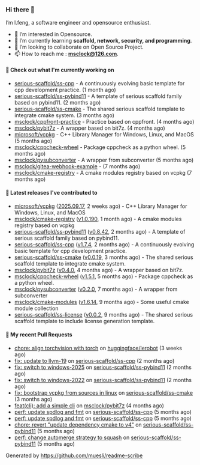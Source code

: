 ### Hi there 👋

I’m l.feng, a software engineer and opensource enthusiast.

- 👀 I’m interested in Opensource.
- 🌱 I’m currently learning **scaffold, network, security, and programming**.
- 💞️ I’m looking to collaborate on Open Source Project.
- 📫 How to reach me : **msclock@126.com**.

#### 👷 Check out what I'm currently working on

- [serious-scaffold/ss-cpp](https://github.com/serious-scaffold/ss-cpp) - A continuously evolving basic template for cpp development practice. (1 month ago)
- [serious-scaffold/ss-pybind11](https://github.com/serious-scaffold/ss-pybind11) - A template of serious scaffold family based on pybind11. (2 months ago)
- [serious-scaffold/ss-cmake](https://github.com/serious-scaffold/ss-cmake) - The shared serious scaffold template to integrate cmake system. (3 months ago)
- [msclock/cppfront-practice](https://github.com/msclock/cppfront-practice) - Practice based on cppfront. (4 months ago)
- [msclock/pybit7z](https://github.com/msclock/pybit7z) - A wrapper based on bit7z. (4 months ago)
- [microsoft/vcpkg](https://github.com/microsoft/vcpkg) - C&#43;&#43; Library Manager for Windows, Linux, and MacOS (5 months ago)
- [msclock/cppcheck-wheel](https://github.com/msclock/cppcheck-wheel) - Package cppcheck as a python wheel. (5 months ago)
- [msclock/pysubconverter](https://github.com/msclock/pysubconverter) - A wrapper from subconverter (5 months ago)
- [msclock/gitea-webhook-example](https://github.com/msclock/gitea-webhook-example) -  (7 months ago)
- [msclock/cmake-registry](https://github.com/msclock/cmake-registry) - A cmake modules registry based on vcpkg (7 months ago)

#### 🔭 Latest releases I've contributed to

- [microsoft/vcpkg](https://github.com/microsoft/vcpkg) ([2025.09.17](https://github.com/microsoft/vcpkg/releases/tag/2025.09.17), 2 weeks ago) - C&#43;&#43; Library Manager for Windows, Linux, and MacOS
- [msclock/cmake-registry](https://github.com/msclock/cmake-registry) ([v1.0.190](https://github.com/msclock/cmake-registry/releases/tag/v1.0.190), 1 month ago) - A cmake modules registry based on vcpkg
- [serious-scaffold/ss-pybind11](https://github.com/serious-scaffold/ss-pybind11) ([v0.8.42](https://github.com/serious-scaffold/ss-pybind11/releases/tag/v0.8.42), 2 months ago) - A template of serious scaffold family based on pybind11.
- [serious-scaffold/ss-cpp](https://github.com/serious-scaffold/ss-cpp) ([v1.7.4](https://github.com/serious-scaffold/ss-cpp/releases/tag/v1.7.4), 2 months ago) - A continuously evolving basic template for cpp development practice.
- [serious-scaffold/ss-cmake](https://github.com/serious-scaffold/ss-cmake) ([v0.0.19](https://github.com/serious-scaffold/ss-cmake/releases/tag/v0.0.19), 3 months ago) - The shared serious scaffold template to integrate cmake system.
- [msclock/pybit7z](https://github.com/msclock/pybit7z) ([v0.4.0](https://github.com/msclock/pybit7z/releases/tag/v0.4.0), 4 months ago) - A wrapper based on bit7z.
- [msclock/cppcheck-wheel](https://github.com/msclock/cppcheck-wheel) ([v1.5.1](https://github.com/msclock/cppcheck-wheel/releases/tag/v1.5.1), 5 months ago) - Package cppcheck as a python wheel.
- [msclock/pysubconverter](https://github.com/msclock/pysubconverter) ([v0.2.0](https://github.com/msclock/pysubconverter/releases/tag/v0.2.0), 7 months ago) - A wrapper from subconverter
- [msclock/cmake-modules](https://github.com/msclock/cmake-modules) ([v1.6.14](https://github.com/msclock/cmake-modules/releases/tag/v1.6.14), 9 months ago) - Some useful cmake module collection
- [serious-scaffold/ss-license](https://github.com/serious-scaffold/ss-license) ([v0.0.2](https://github.com/serious-scaffold/ss-license/releases/tag/v0.0.2), 9 months ago) - The shared serious scaffold template to include license generation template.

#### 🔨 My recent Pull Requests

- [chore: align torchvision with torch](https://github.com/huggingface/lerobot/pull/1979) on [huggingface/lerobot](https://github.com/huggingface/lerobot) (3 weeks ago)
- [fix: update to llvm-19](https://github.com/serious-scaffold/ss-cpp/pull/551) on [serious-scaffold/ss-cpp](https://github.com/serious-scaffold/ss-cpp) (2 months ago)
- [fix: switch to windows-2025](https://github.com/serious-scaffold/ss-pybind11/pull/199) on [serious-scaffold/ss-pybind11](https://github.com/serious-scaffold/ss-pybind11) (2 months ago)
- [fix: switch to windows-2022](https://github.com/serious-scaffold/ss-pybind11/pull/198) on [serious-scaffold/ss-pybind11](https://github.com/serious-scaffold/ss-pybind11) (2 months ago)
- [fix: bootstrap vcpkg from sources in linux](https://github.com/serious-scaffold/ss-cmake/pull/55) on [serious-scaffold/ss-cmake](https://github.com/serious-scaffold/ss-cmake) (3 months ago)
- [feat(cli): add a simple cli](https://github.com/msclock/pybit7z/pull/97) on [msclock/pybit7z](https://github.com/msclock/pybit7z) (4 months ago)
- [perf: update spdlog and fmt](https://github.com/serious-scaffold/ss-cpp/pull/526) on [serious-scaffold/ss-cpp](https://github.com/serious-scaffold/ss-cpp) (5 months ago)
- [perf: update spdlog and fmt](https://github.com/serious-scaffold/ss-cpp/pull/525) on [serious-scaffold/ss-cpp](https://github.com/serious-scaffold/ss-cpp) (5 months ago)
- [chore: revert &#34;update dependency cmake to v4&#34;](https://github.com/serious-scaffold/ss-pybind11/pull/179) on [serious-scaffold/ss-pybind11](https://github.com/serious-scaffold/ss-pybind11) (5 months ago)
- [perf: change automerge strategy to squash](https://github.com/serious-scaffold/ss-pybind11/pull/176) on [serious-scaffold/ss-pybind11](https://github.com/serious-scaffold/ss-pybind11) (5 months ago)

Generated by https://github.com/muesli/readme-scribe
